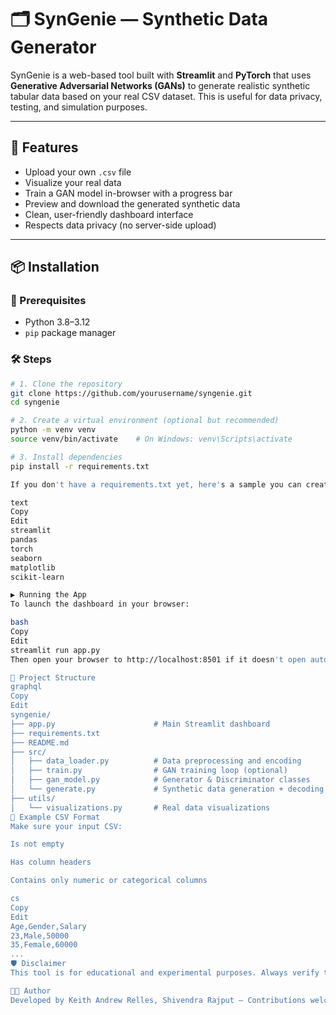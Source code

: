 # 🗂️ SynGenie — Synthetic Data Generator

SynGenie is a web-based tool built with **Streamlit** and **PyTorch** that uses **Generative Adversarial Networks (GANs)** to generate realistic synthetic tabular data based on your real CSV dataset. This is useful for data privacy, testing, and simulation purposes.

---

## 🚀 Features

- Upload your own `.csv` file
- Visualize your real data
- Train a GAN model in-browser with a progress bar
- Preview and download the generated synthetic data
- Clean, user-friendly dashboard interface
- Respects data privacy (no server-side upload)

---

## 📦 Installation

### 🔧 Prerequisites

- Python 3.8–3.12
- `pip` package manager

### 🛠️ Steps

```bash
# 1. Clone the repository
git clone https://github.com/yourusername/syngenie.git
cd syngenie

# 2. Create a virtual environment (optional but recommended)
python -m venv venv
source venv/bin/activate    # On Windows: venv\Scripts\activate

# 3. Install dependencies
pip install -r requirements.txt

If you don't have a requirements.txt yet, here's a sample you can create:

text
Copy
Edit
streamlit
pandas
torch
seaborn
matplotlib
scikit-learn

▶️ Running the App
To launch the dashboard in your browser:

bash
Copy
Edit
streamlit run app.py
Then open your browser to http://localhost:8501 if it doesn't open automatically.

📁 Project Structure
graphql
Copy
Edit
syngenie/
├── app.py                      # Main Streamlit dashboard
├── requirements.txt
├── README.md
├── src/
│   ├── data_loader.py          # Data preprocessing and encoding
│   ├── train.py                # GAN training loop (optional)
│   ├── gan_model.py            # Generator & Discriminator classes
│   └── generate.py             # Synthetic data generation + decoding
├── utils/
│   └── visualizations.py       # Real data visualizations
📄 Example CSV Format
Make sure your input CSV:

Is not empty

Has column headers

Contains only numeric or categorical columns

cs
Copy
Edit
Age,Gender,Salary
23,Male,50000
35,Female,60000
...
🛡️ Disclaimer
This tool is for educational and experimental purposes. Always verify the validity and privacy safety of synthetic data before using it in production.

👨‍💻 Author
Developed by Keith Andrew Relles, Shivendra Rajput — Contributions welcome!
